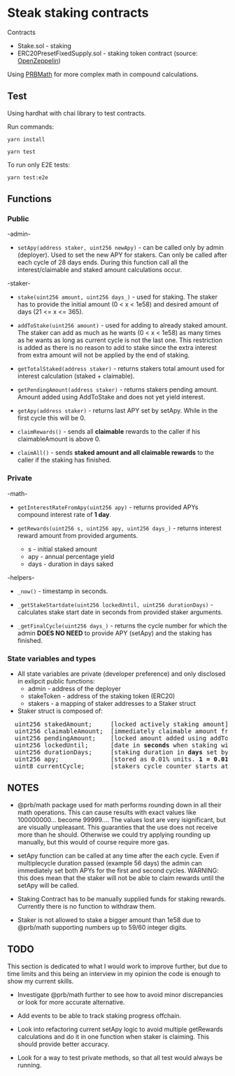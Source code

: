 # Steak staking contracts

Contracts
- Stake.sol - staking
- ERC20PresetFixedSupply.sol - staking token contract (source: [OpenZeppelin](https://github.com/OpenZeppelin/openzeppelin-contracts))

Using [PRBMath](https://www.npmjs.com/package/@prb/math) for more complex math in compound calculations.

## Test

Using hardhat with chai library to test contracts.

Run commands:

`yarn install`

`yarn test`

To run only E2E tests:

`yarn test:e2e`

## Functions

### Public

-admin-

- `setApy(address staker, uint256 newApy)` - can be called only by admin (deployer). Used to set the new APY for stakers. Can only be called after each cycle of 28 days ends. During this function call all the interest/claimable and staked amount calculations occur.

-staker-

- `stake(uint256 amount, uint256 days_)` - used for staking. The staker has to provide the initial amount (0 < x < 1e58) and desired amount of days (21 <= x <= 365).

- `addToStake(uint256 amount)` - used for adding to already staked amount. The staker can add as much as he wants (0 < x < 1e58) as many times as he wants as long as current cycle is not the last one. This restriction is added as there is no reason to add to stake since the extra interest from extra amount will not be applied by the end of staking.

- `getTotalStaked(address staker)` - returns stakers total amount used for interest calculation (staked + claimable).

- `getPendingAmount(address staker)` - returns stakers pending amount. Amount added using AddToStake and does not yet yield interest.

- `getApy(address staker)` - returns last APY set by setApy. While in the first cycle this will be 0.

- `claimRewards()` - sends all **claimable** rewards to the caller if his claimableAmount is above 0.

- `claimAll()` - sends **staked amount and all claimable rewards** to the caller if the staking has finished.

### Private

-math-

- `getInterestRateFromApy(uint256 apy)` - returns provided APYs compound interest rate of **1 day**.

- `getRewards(uint256 s, uint256 apy, uint256 days_)` - returns interest reward amount from provided arguments.
  - s - initial staked amount
  - apy - annual percentage yield
  - days - duration in days saked

-helpers-

- `_now()` - timestamp in seconds.

- `_getStakeStartdate(uint256 lockedUntil, uint256 durationDays)` - calculates stake start date in seconds from provided staker arguments.

- `_getFinalCycle(uint256 days_)` - returns the cycle number for which the admin **DOES NO NEED** to provide APY (setApy) and the staking has finished.


### State variables and types

- All state variables are private (developer preference) and only disclosed in exlipcit public functions:
  - admin - address of the deployer
  - stakeToken - address of the staking token (ERC20)
  - stakers - a mapping of staker addresses to a Staker struct
- Staker struct is composed of:
<pre>
  uint256 stakedAmount;     [locked actively staking amount]
  uint256 claimableAmount;  [immediately claimable amount from staking]
  uint256 pendingAmount;    [locked amount added using addToStake and is pending addition to stakedAmount at the beginnig of the next cycle]
  uint256 lockedUntil;      [date in <b>seconds</b> when staking will finish]
  uint256 durationDays;     [staking duration in <b>days</b> set by the staker at the beginning]
  uint256 apy;              [stored as 0.01% units. <b>1 = 0.01%</b>]
  uint8 currentCycle;       [stakers cycle counter starts at 1]
</pre>

## NOTES

- @prb/math package used for math performs rounding down in all their math operations. This can cause results with exact values like 100000000... become 99999.... The values lost are very isignificant, but are visually unpleasant. This guaranties that the use does not receive more than he should. Otherwise we could try applying rounding up manually, but this would of course require more gas.

- setApy function can be called at any time after the each cycle. Even if multiplecycle duration passed (example 56 days) the admin can immediately set both APYs for the first and second cycles. WARNING: this does mean that the staker will not be able to claim rewards until the setApy will be called.

- Staking Contract has to be manually supplied funds for staking rewards. Currently there is no function to withdraw them.

- Staker is not allowed to stake a bigger amount than 1e58 due to @prb/math supporting numbers up to 59/60 integer digits.

## TODO

This section is dedicated to what I would work to improve further, but due to time limits and this being an interview in my opinion the code is enough to show my current skills.

- Investigate @prb/math further to see how to avoid minor discrepancies or look for more accurate alternative.

- Add events to be able to track staking progress offchain.

- Look into refactoring current setApy logic to avoid multiple getRewards calculations and do it in one function when staker is claiming. This should provide better accuracy.

- Look for a way to test private methods, so that all test would always be running.
